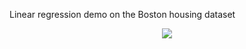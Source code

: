 Linear regression demo on the Boston housing dataset

<p align="center">
  <img src="boston_linear_regression.gif"/>
</p>

